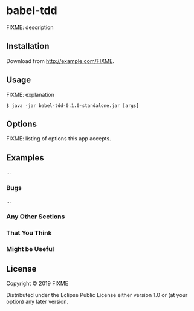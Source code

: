 # babel-tdd

FIXME: description

## Installation

Download from http://example.com/FIXME.

## Usage

FIXME: explanation

    $ java -jar babel-tdd-0.1.0-standalone.jar [args]

## Options

FIXME: listing of options this app accepts.

## Examples

...

### Bugs

...

### Any Other Sections
### That You Think
### Might be Useful

## License

Copyright © 2019 FIXME

Distributed under the Eclipse Public License either version 1.0 or (at
your option) any later version.

